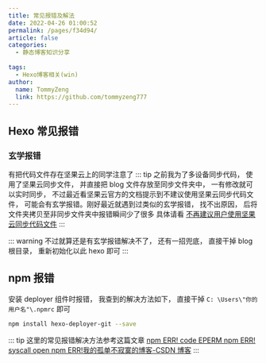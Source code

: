 ```yaml
---
title: 常见报错及解法
date: 2022-04-26 01:00:52
permalink: /pages/f34d94/
article: false
categories:
  - 静态博客知识分享
  
tags:
  - Hexo博客相关(win)
author: 
  name: TommyZeng
  link: https://github.com/tommyzeng777
---
```

## Hexo 常见报错
### 玄学报错

有把代码文件存在坚果云上的同学注意了
::: tip
之前我为了多设备同步代码， 使用了坚果云同步文件， 并直接把 blog 文件存放至同步文件夹中， 一有修改就可以实时同步， 不过最近看坚果云官方的文档提示到不建议使用坚果云同步代码文件， 可能会有玄学报错。刚好最近就遇到过类似的玄学报错， 找不出原因， 后将文件夹拷贝至非同步文件夹中报错瞬间少了很多
具体请看 [不再建议用户使用坚果云同步代码文件](https://blog.jianguoyun.com/?p=2839)
:::

::: warning
不过就算还是有玄学报错解决不了， 还有一招兜底， 直接干掉 blog 根目录， 重新初始化以此 hexo 即可
:::



## npm 报错

安装 deployer 组件时报错， 我查到的解决方法如下， 直接干掉 `C: \Users\"你的用户名"\.npmrc` 即可
```bash
npm install hexo-deployer-git --save
```
::: tip
这里的常见报错解决方法参考这篇文章
 [npm ERR! code EPERM npm ERR! syscall open npm ERR!我的孤单不寂寞的博客-CSDN 博客](https://blog.csdn.net/qq_35457469/article/details/102924524)
:::
